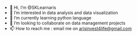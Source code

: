 - 👋 Hi, I’m @SKLearnaris
- 👀 I’m interested in data analysis and data visualization 
- 🌱 I’m currently learning python language 
- 💞️ I’m looking to collaborate on data management projects 
- 📫 How to reach me : email me on arisinvest4life@gmail.com

<!---
SKLearnaris/SKLearnaris is a ✨ special ✨ repository because its `README.md` (this file) appears on your GitHub profile.
You can click the Preview link to take a look at your changes.
--->
